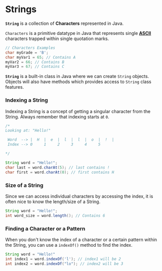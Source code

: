 # Strings

**`String`** is a collection of **Characters** represented in Java.

`Characters` is a primitive datatype in Java that represents single [**ASCII**](https://en.wikipedia.org/wiki/ASCII#Printable\_characters) characters trapped within single quotation marks.

```java
// Characters Examples
char myGrade = 'B';
char myVar1 = 65; // Contains A 
myVar2 = 66; // Contains B
myVar3 = 67; // Contains C
```

**`String`** is a built-in class in Java where we can create `String` objects. Objects will also have methods which provides access to `String` class features.

### Indexing a String

Indexing a String is a concept of getting a singular character from the String. Always remember that indexing starts at `0`.

```java
/*
Looking at: "Hello!"

 Word  --> |  H  |  e  |  l  |  l  |  o  |  !  |
 Index --> 0     1     2     3     4     5     

*/

String word = "Hello!";
char last = word.charAt(5); // last contains !
char first = word.charAt(0); // first contains H
```

### Size of a String

Since we can access individual characters by accessing the index, it is often nice to know the length/size of a String.

```java
String word = "Hello!";
int word_size = word.length(); // Contains 6
```

### Finding a Character or a Pattern

When you don't know the index of a character or a certain pattern within the String, you can use a `indexOf()` method to find the index.

```java
String word = "Hello!"
int index1 = word.indexOf('l'); // index1 will be 2
int index2 = word.indexOf("lo"); // index2 will be 3
```

